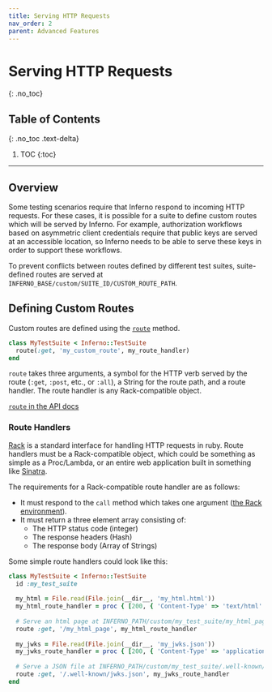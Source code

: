 ```yaml
---
title: Serving HTTP Requests
nav_order: 2
parent: Advanced Features
---
```

# Serving HTTP Requests
{: .no_toc}

## Table of Contents
{: .no_toc .text-delta}

1. TOC
{:toc}
---
## Overview
Some testing scenarios require that Inferno respond to incoming HTTP requests.
For these cases, it is possible for a suite to define custom routes which will
be served by Inferno. For example, authorization workflows based on asymmetric
client credentials require that public keys are served at an accessible
location, so Inferno needs to be able to serve these keys in order to support
these workflows.
  
To prevent conflicts between routes defined by different test suites,
suite-defined routes are served at
`INFERNO_BASE/custom/SUITE_ID/CUSTOM_ROUTE_PATH`.

## Defining Custom Routes
Custom routes are defined using the
[`route`](/inferno-core/docs/Inferno/DSL/Runnable.html#route-instance_method)
method.

```ruby
class MyTestSuite < Inferno::TestSuite
  route(:get, 'my_custom_route', my_route_handler)
end
```

`route` takes three arguments, a symbol for the HTTP verb served by the route
(`:get`, `:post`, etc., or `:all`), a String for the route path, and a route
handler. The route handler is any Rack-compatible object.

[`route` in the API
docs](/inferno-core/docs/Inferno/DSL/Runnable.html#route-instance_method)

### Route Handlers
[Rack](https://github.com/rack/rack) is a standard interface for handling HTTP
requests in ruby. Route handlers must be a Rack-compatible object, which could
be something as simple as a Proc/Lambda, or an entire web application built in
something like [Sinatra](https://sinatrarb.com/).

The requirements for a Rack-compatible route handler are as follows:

* It must respond to the `call` method which takes one argument ([the Rack
  environment](https://github.com/rack/rack/blob/main/SPEC.rdoc#the-environment-)).
* It must return a three element array consisting of:
  * The HTTP status code (integer)
  * The response headers (Hash)
  * The response body (Array of Strings)

Some simple route handlers could look like this:
```ruby
class MyTestSuite < Inferno::TestSuite
  id :my_test_suite
  
  my_html = File.read(File.join(__dir__, 'my_html.html'))
  my_html_route_handler = proc { [200, { 'Content-Type' => 'text/html' }, [my_html]] }
  
  # Serve an html page at INFERNO_PATH/custom/my_test_suite/my_html_page
  route :get, '/my_html_page', my_html_route_handler
  
  my_jwks = File.read(File.join(__dir__, 'my_jwks.json'))
  my_jwks_route_handler = proc { [200, { 'Content-Type' => 'application/json' }, [my_jwks]] }
  
  # Serve a JSON file at INFERNO_PATH/custom/my_test_suite/.well-known/jwks.json
  route :get, '/.well-known/jwks.json', my_jwks_route_handler
end
```
